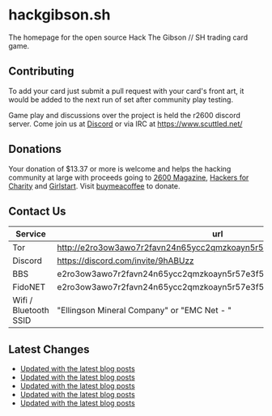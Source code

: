 # hackgibson.sh
The homepage for the open source Hack The Gibson // SH trading card game.


## Contributing

To add your card just submit a pull request with your card's front art, it would be added to the next run of set after community play testing.

Game play and discussions over the project is held the r2600 discord server. Come join us at [Discord](https://discord.com/invite/9hABUzz) or via IRC at https://www.scuttled.net/


## Donations

Your donation of $13.37 or more is welcome and helps the hacking community at large with proceeds going to [2600 Magazine](https://2600.com/), [Hackers for Charity](https://hackersforcharity.org) and [Girlstart](https://girlstart.org).  Visit [buymeacoffee](https://www.buymeacoffee.com/hackgibson.sh) to donate.


## Contact Us

Service | url
-|-
Tor | http://e2ro3ow3awo7r2favn24n65ycc2qmzkoayn5r57e3f56nvjwdcgg32ad.onion
Discord | https://discord.com/invite/9hABUzz
BBS | e2ro3ow3awo7r2favn24n65ycc2qmzkoayn5r57e3f56nvjwdcgg32ad.onion:23
FidoNET | e2ro3ow3awo7r2favn24n65ycc2qmzkoayn5r57e3f56nvjwdcgg32ad.onion:24554
Wifi / Bluetooth SSID | "Ellingson Mineral Company" or "EMC Net - <fidonet address>"

## Latest Changes
<!-- BLOG-POST-LIST:START -->
- [Updated with the latest blog posts](https://github.com/DFW2600/hackgibson.sh/commit/889ebfa0dbfe64094d2849d4840cdac0207d540f)
- [Updated with the latest blog posts](https://github.com/DFW2600/hackgibson.sh/commit/0f6b9556462dc0eb2d2c91ec1a4945224232d13b)
- [Updated with the latest blog posts](https://github.com/DFW2600/hackgibson.sh/commit/353df5094d292711e32d4041bfdaa360dc5f00ad)
- [Updated with the latest blog posts](https://github.com/DFW2600/hackgibson.sh/commit/9fc773bdd8405ef0a0bda3ec3de0aa582135f712)
- [Updated with the latest blog posts](https://github.com/DFW2600/hackgibson.sh/commit/f63f52eade5098e4c1b5c804ed28cbc1a66e3a21)
<!-- BLOG-POST-LIST:END -->
